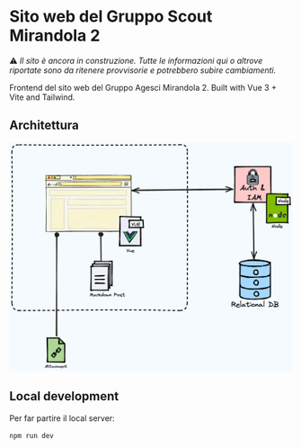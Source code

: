# Sito web del Gruppo Scout Mirandola 2

⚠️ _Il sito è ancora in construzione. Tutte le informazioni qui o altrove riportate sono da ritenere provvisorie e potrebbero subire cambiamenti._

Frontend del sito web del Gruppo Agesci Mirandola 2. Built with Vue 3 + Vite and Tailwind.

## Architettura

![](doc/architecture.png)

## Local development

Per far partire il local server:

```
npm run dev
```